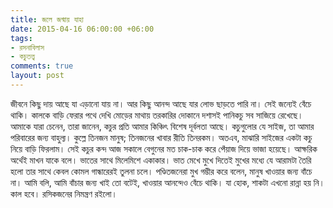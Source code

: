 ```yaml
---
title: জলে জন্মায় যাহা
date: 2015-04-16 06:00:00 +06:00
tags:
- রসনাবিলাস
- কচুতত্ত্ব
comments: true
layout: post
---
```


জীবনে কিছু দায় আছে যা এড়ানো যায় না। আর কিছু আনন্দ আছে যার লোভ ছাড়তে পারি না। সেই জন্যেই বেঁচে থাকি। কালকে বাড়ি ফেরার পথে দেখি মোড়ের মাথায় তরকারির দোকানে দশাসই পানিকচু সব সাজিয়ে রেখেছে। আমাকে যারা চেনেন, তারা জানেন, কচুর প্রতি আমার কিঞ্চিৎ বিশেষ দূর্বলতা আছে। কচুগুলোর যে সাইজ, তা আমার পরিবারের জন্য বাহুল্য। কুল্লে তিনজন মানুষ; তিনজনের খাবার রীতি তিনরকম। অতএব, মাঝারি সাইজের একটা কচু নিয়ে বাড়ি ফিরলাম। সেই কচুর কন্দ আজ সকালে বেগুনের মত চাক-চাক করে পেঁয়াজ দিয়ে ভাজা হয়েছে। আক্ষরিক অর্থেই মাখন যাকে বলে। ভাতের সাথে মিলেমিশে একাকার। ভাত মেখে মুখে দিতেই মুখের মধ্যে যে আরামটা তৈরি হলো তার সাথে কেবল কোমল গান্ধারেরই তুলনা চলে। পণ্ডিতজনেরা মুখ গম্ভীর করে বলেন, মানুষ খাওয়ার জন্য বাঁচে না। আমি বলি, আমি বাঁচার জন্য খাই তো বটেই, খাওয়ার আনন্দেও বেঁচে থাকি। যা হোক, শাকটা এখনো রান্না হয় নি। কাল হবে। রসিকজনের নিমন্ত্রণ রইলো।
